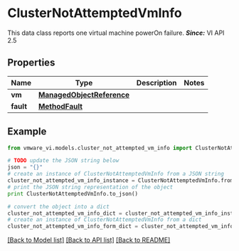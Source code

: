 # ClusterNotAttemptedVmInfo

This data class reports one virtual machine powerOn failure.  ***Since:*** VI API 2.5 

## Properties
Name | Type | Description | Notes
------------ | ------------- | ------------- | -------------
**vm** | [**ManagedObjectReference**](ManagedObjectReference.md) |  | 
**fault** | [**MethodFault**](MethodFault.md) |  | 

## Example

```python
from vmware_vi.models.cluster_not_attempted_vm_info import ClusterNotAttemptedVmInfo

# TODO update the JSON string below
json = "{}"
# create an instance of ClusterNotAttemptedVmInfo from a JSON string
cluster_not_attempted_vm_info_instance = ClusterNotAttemptedVmInfo.from_json(json)
# print the JSON string representation of the object
print ClusterNotAttemptedVmInfo.to_json()

# convert the object into a dict
cluster_not_attempted_vm_info_dict = cluster_not_attempted_vm_info_instance.to_dict()
# create an instance of ClusterNotAttemptedVmInfo from a dict
cluster_not_attempted_vm_info_form_dict = cluster_not_attempted_vm_info.from_dict(cluster_not_attempted_vm_info_dict)
```
[[Back to Model list]](../README.md#documentation-for-models) [[Back to API list]](../README.md#documentation-for-api-endpoints) [[Back to README]](../README.md)



